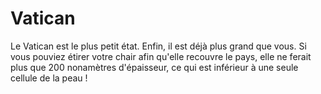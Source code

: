 # Vatican

Le Vatican est le plus petit état. Enfin, il est déjà plus grand que vous. Si
vous pouviez étirer votre chair afin qu'elle recouvre le pays, elle ne ferait
plus que 200 nonamètres d'épaisseur, ce qui est inférieur à une seule cellule de
la peau !
